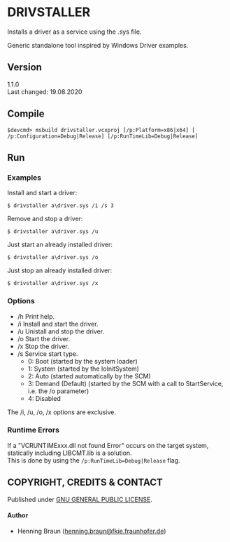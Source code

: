 # DRIVSTALLER #
Installs a driver as a service using the .sys file.

Generic standalone tool inspired by Windows Driver examples.


## Version ##
1.1.0  
Last changed: 19.08.2020


## Compile ##
```batch
$devcmd> msbuild drivstaller.vcxproj [/p:Platform=x86|x64] [ /p:Configuration=Debug|Release] [/p:RunTimeLib=Debug|Release]
```

## Run ##
### Examples ###
Install and start a driver:
```batch
$ drivstaller a\driver.sys /i /s 3
```

Remove and stop a driver:
```batch
$ drivstaller a\driver.sys /u
```

Just start an already installed driver:
```batch
$ drivstaller a\driver.sys /o
```

Just stop an already installed driver:
```batch
$ drivstaller a\driver.sys /x
```
### Options ###
* /h Print help.
* /i Install and start the driver.
* /u Unistall and stop the driver.
* /o Start the driver.
* /x Stop the driver.
* /s Service start type. 
	* 0: Boot (started by the system loader) 
	* 1: System (started by the IoInitSystem)
	* 2: Auto (started automatically by the SCM)
	* 3: Demand (Default) (started by the SCM with a call to StartService, i.e. the /o parameter)
	* 4: Disabled

The /i, /u, /o, /x options are exclusive.


### Runtime Errors ###
If a "VCRUNTIMExxx.dll not found Error" occurs on the target system, statically including LIBCMT.lib is a solution.  
This is done by using the `/p:RunTimeLib=Debug|Release` flag.


## COPYRIGHT, CREDITS & CONTACT ##
Published under [GNU GENERAL PUBLIC LICENSE](LICENSE).   

#### Author ####
- Henning Braun ([henning.braun@fkie.fraunhofer.de](henning.braun@fkie.fraunhofer.de)) 
